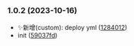 ## <small>1.0.2 (2023-10-16)</small>

* ✨新增(custom): deploy yml ([1284012](https://github.com/2401345934/rspack-press/commit/1284012))
* init ([59037fd](https://github.com/2401345934/rspack-press/commit/59037fd))



